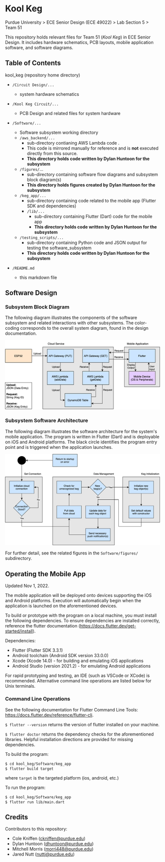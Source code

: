 # Kool Keg
Purdue University > ECE Senior Design (ECE 49022) > Lab Section 5 > Team 51

This repository holds relevant files for Team 51 (_Kool Keg_) in ECE Senior Design. It includes hardware schematics, PCB layouts, mobile application software, and software diagrams.

## Table of Contents

kool_keg (repository home directory)

* `/Circuit Design/...`
  * system hardware schematics
 
* `/Kool Keg Circuit/...`
  * PCB Design and related files for system hardware

* `/Software/...`
  * Software subsystem working directory
  * `/aws_backend/...`
    * sub-directory contianing AWS Lambda code . 
    * This code is mirrored manually for reference and is **not** executed directly from this source.
    * **This directory holds code written by Dylan Huntoon for the subsystem**
  * `/figures/`...
    * sub-directory containing software flow diagrams and subsystem block diagram(s)
    * **This directory holds figures created by Dylan Huntoon for the subsystem**
  * `/keg_app/...`
    * sub-directory containing code related to the mobile app (Flutter SDK and dependencies)
    * `/lib/...`
      * sub-directory containing Flutter (Dart) code for the mobile app
      * **This directory holds code written by Dylan Huntoon for the subsystem**
  * `/testing_scripts/...` 
    * sub-directory containing Python code and JSON output for testing the software_subsystem
    * **This directory holds code written by Dylan Huntoon for the subsystem**
 
* `/README.md`
  * this markdown file

## Software Design

### Subsystem Block Diagram
The following diagram illustrates the components of the software subsystem and related interactions with other subsystems. The color-coding corresponds to the overall system diagram, found in the design documentation.

![Block Diagram](/Software/figures/Software-Block.png)

### Subsystem Software Architecture
The following diagram illustrates the software architecture for the system's mobile application. The program is written in Flutter (Dart) and is deployable on iOS and Android platforms. The black circle identifies the program entry point and is triggered when the application launches. 

![Block Diagram](/Software/figures/Software%20Structure.png)

For further detail, see the related figures in the `Software/figures/` subdirectory.

## Operating the Mobile App

Updated Nov 1, 2022.

The mobile application will be deployed onto devices supporting the iOS and Android platforms. Execution will automatically begin when the application is launched on the aforementioned devices.

To build or prototype with the program on a local machine, you must install the following dependencies. To ensure dependencies are installed correctly, reference the flutter documentation (https://docs.flutter.dev/get-started/install).

Dependencies:
* Flutter (Flutter SDK 3.3.1)
* Android toolchain (Android SDK version 33.0.0)
* Xcode (Xcode 14.0) - for building and emulating iOS applications
* Android Studio (version 2021.2) - for emulating Android applications

For rapid prototyping and testing, an IDE (such as VSCode or XCode) is recommended. Alternative command line operations are listed below for Unix terminals. 

### Command Line Operations

See the following documentation for Flutter Command Line Tools: https://docs.flutter.dev/reference/flutter-cli.

```$ flutter --version``` returns the version of flutter installed on your machine. 

```$ flutter doctor``` returns the dependency checks for the aforementioned libraries. Helpful installation directions are provided for missing dependencies. 

To build the program:
```
$ cd kool_keg/Software/keg_app
$ flutter build target
```
where `target` is the targeted platform (ios, android, etc.)

To run the program:
```
$ cd kool_keg/Software/keg_app
$ flutter run lib/main.dart
```



## Credits

Contributors to this repository:
* Cole Kniffen (ckniffen@purdue.edu)
* Dylan Huntoon (dhuntoon@purdue.edu)
* Mitchell Morris (morri448@purdue.edu)
* Jared Nutt (nuttj@purdue.edu)
